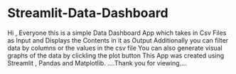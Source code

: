 # Streamlit-Data-Dashboard
Hi , Everyone this is a simple Data Dashboard App which takes in Csv Files as Input and Displays the Contents in it as Output
Additionally you can filter data by columns or the values in the csv file
You can also generate visual graphs of the data by clickling the plot button
This App was created using Streamlit , Pandas and Matplotlib.
....Thank you for viewing....
